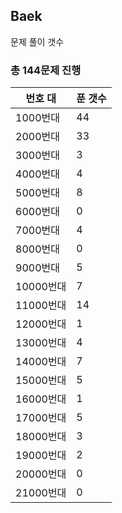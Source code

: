 ## Baek

문제 풀이 갯수

### 총 144문제 진행

번호 대 | 푼 갯수
--------- | -------
1000번대 | 44
2000번대 | 33
3000번대 | 3
4000번대 | 4
5000번대 | 8
6000번대 | 0
7000번대 | 4
8000번대 | 0
9000번대 | 5
10000번대 | 7
11000번대 | 14
12000번대 | 1
13000번대 | 4
14000번대 | 7
15000번대 | 5
16000번대 | 1
17000번대 | 5
18000번대 | 3
19000번대 | 2
20000번대 | 0
21000번대 | 0
